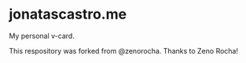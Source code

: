 # jonatascastro.me

My personal v-card.

This respository was forked from @zenorocha. Thanks to Zeno Rocha!
